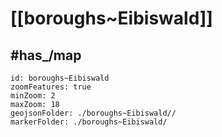 # [[boroughs~Eibiswald]] 


## #has_/map  



```leaflet
id: boroughs~Eibiswald
zoomFeatures: true 
minZoom: 2 
maxZoom: 18
geojsonFolder: ./boroughs~Eibiswald//
markerFolder: ./boroughs~Eibiswald/
```
